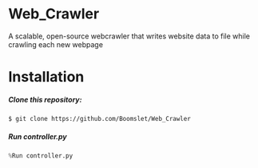 # Web_Crawler
A scalable, open-source webcrawler that writes website data to file while crawling each new webpage

# Installation
##### Clone this repository:
```
$ git clone https://github.com/Boomslet/Web_Crawler
```

##### Run controller.py
```Python
%Run controller.py
```
